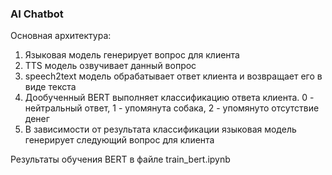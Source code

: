 ### AI Chatbot

Основная архитектура:
1. Языковая модель генерирует вопрос для клиента
2. TTS модель озвучивает данный вопрос
3. speech2text модель обрабатывает ответ клиента и возвращает его в виде текста
4. Дообученный BERT выполняет классификацию ответа клиента. 0 - нейтральный ответ, 1 - упомянута собака, 2 - упомянуто отсутствие денег
5. В зависимости от результата классификации языковая модель генерирует следующий вопрос для клиента

Результаты обучения BERT в файле train_bert.ipynb
